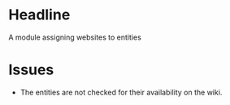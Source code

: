 # Headline

A module assigning websites to entities

# Issues

* The entities are not checked for their availability on the wiki.

